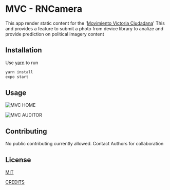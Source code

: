 # MVC - RNCamera

This app render static content for the '[Movimiento Victoria Ciudadana](https://www.mvcpr.org/)'
This and provides a feature to submit a photo from device library to analize and provide prediction on political imagery content

## Installation

Use [yarn](https://classic.yarnpkg.com/en/docs/install/) to run

```bash
yarn install
expo start
```

## Usage

![MVC HOME](https://raw.githubusercontent.com/xcruzz/react-native-boilerplate/mvcApp3/assets/images/ScreenShots/Inicio.png)

![MVC AUDITOR](https://raw.githubusercontent.com/xcruzz/react-native-boilerplate/mvcApp3/assets/images/ScreenShots/Auditor.png)



## Contributing

No public contributing currently allowed. Contact Authors for collaboration

## License

[MIT](https://choosealicense.com/licenses/mit/)

[CREDITS](https://github.com/WataruMaeda/react-native-boilerplate)
